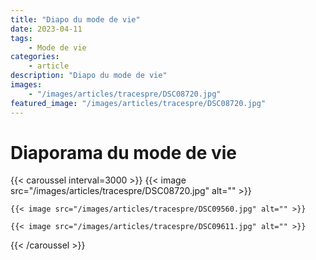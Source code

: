 ```yaml
---
title: "Diapo du mode de vie"
date: 2023-04-11
tags: 
    - Mode de vie
categories:
    - article
description: "Diapo du mode de vie"
images:
    - "/images/articles/tracespre/DSC08720.jpg"
featured_image: "/images/articles/tracespre/DSC08720.jpg"
---
```


# Diaporama du mode de vie
{{< caroussel interval=3000 >}}
    {{< image src="/images/articles/tracespre/DSC08720.jpg" alt="" >}} 

    {{< image src="/images/articles/tracespre/DSC09560.jpg" alt="" >}} 

    {{< image src="/images/articles/tracespre/DSC09611.jpg" alt="" >}} 
{{< /caroussel >}}